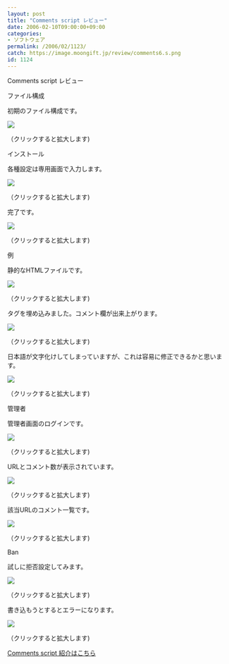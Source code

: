 ```yaml
---
layout: post
title: "Comments script レビュー"
date: 2006-02-10T09:00:00+09:00
categories:
- ソフトウェア
permalink: /2006/02/1123/
catch: https://image.moongift.jp/review/comments6.s.png
id: 1124
---
```

Comments script レビュー  
<!--more-->

ファイル構成

  

初期のファイル構成です。

  

[![](https://image.moongift.jp/review/comments1.s.png)](https://image.moongift.jp/review/comments1.png)  
  
（クリックすると拡大します)

  

インストール

  

各種設定は専用画面で入力します。

  

[![](https://image.moongift.jp/review/comments3.s.png)](https://image.moongift.jp/review/comments3.png)  
  
（クリックすると拡大します)

  

完了です。

  

[![](https://image.moongift.jp/review/comments2.s.png)](https://image.moongift.jp/review/comments2.png)  
  
（クリックすると拡大します)

  

例

  

静的なHTMLファイルです。

  

[![](https://image.moongift.jp/review/comments4.s.png)](https://image.moongift.jp/review/comments4.png)  
  
（クリックすると拡大します)

  

タグを埋め込みました。コメント欄が出来上がります。

  

[![](https://image.moongift.jp/review/comments5.s.png)](https://image.moongift.jp/review/comments5.png)  
  
（クリックすると拡大します)

  

日本語が文字化けしてしまっていますが、これは容易に修正できるかと思います。

  

[![](https://image.moongift.jp/review/comments6.s.png)](https://image.moongift.jp/review/comments6.png)  
  
（クリックすると拡大します)

  

管理者

  

管理者画面のログインです。

  

[![](https://image.moongift.jp/review/comments7.s.png)](https://image.moongift.jp/review/comments7.png)  
  
（クリックすると拡大します)

  

URLとコメント数が表示されています。

  

[![](https://image.moongift.jp/review/comments8.s.png)](https://image.moongift.jp/review/comments8.png)  
  
（クリックすると拡大します)

  

該当URLのコメント一覧です。

  

[![](https://image.moongift.jp/review/comments9.s.png)](https://image.moongift.jp/review/comments9.png)  
  
（クリックすると拡大します)

  

Ban

  

試しに拒否設定してみます。

  

[![](https://image.moongift.jp/review/comments11.s.png)](https://image.moongift.jp/review/comments11.png)  
  
（クリックすると拡大します)

  

書き込もうとするとエラーになります。

  

[![](https://image.moongift.jp/review/comments10.s.png)](https://image.moongift.jp/review/comments10.png)  
  
（クリックすると拡大します)

  

[Comments script 紹介はこちら](http://oss.moongift.jp/intro/i-1116.html)

